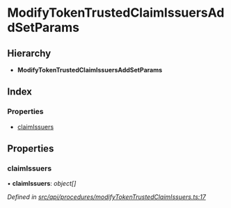 # ModifyTokenTrustedClaimIssuersAddSetParams

## Hierarchy

* **ModifyTokenTrustedClaimIssuersAddSetParams**

## Index

### Properties

* [claimIssuers](modifytokentrustedclaimissuersaddsetparams.md#claimissuers)

## Properties

### claimIssuers

• **claimIssuers**: _object\[\]_

_Defined in_ [_src/api/procedures/modifyTokenTrustedClaimIssuers.ts:17_](https://github.com/PolymathNetwork/polymesh-sdk/blob/1221e467/src/api/procedures/modifyTokenTrustedClaimIssuers.ts#L17)

